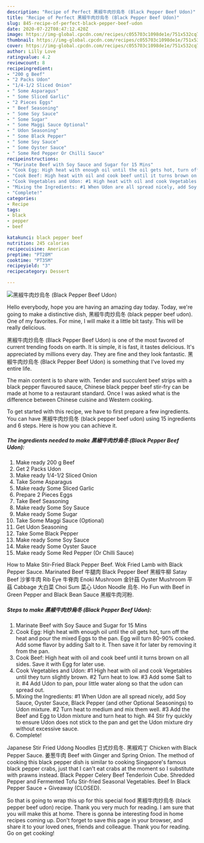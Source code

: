 ```yaml
---
description: "Recipe of Perfect 黑椒牛肉炒烏冬 (Black Pepper Beef Udon)"
title: "Recipe of Perfect 黑椒牛肉炒烏冬 (Black Pepper Beef Udon)"
slug: 845-recipe-of-perfect-black-pepper-beef-udon
date: 2020-07-22T08:47:12.420Z
image: https://img-global.cpcdn.com/recipes/c055703c1098de1e/751x532cq70/黑椒牛肉炒烏冬-black-pepper-beef-udon-recipe-main-photo.jpg
thumbnail: https://img-global.cpcdn.com/recipes/c055703c1098de1e/751x532cq70/黑椒牛肉炒烏冬-black-pepper-beef-udon-recipe-main-photo.jpg
cover: https://img-global.cpcdn.com/recipes/c055703c1098de1e/751x532cq70/黑椒牛肉炒烏冬-black-pepper-beef-udon-recipe-main-photo.jpg
author: Lilly Love
ratingvalue: 4.2
reviewcount: 8
recipeingredient:
- "200 g Beef"
- "2 Packs Udon"
- "1/4-1/2 Sliced Onion"
- " Some Asparagus"
- " Some Sliced Garlic"
- "2 Pieces Eggs"
- " Beef Seasoning"
- " Some Soy Sauce"
- " Some Sugar"
- " Some Maggi Sauce Optional"
- " Udon Seasoning"
- " Some Black Pepper"
- " Some Soy Sauce"
- " Some Oyster Sauce"
- " Some Red Pepper Or Chilli Sauce"
recipeinstructions:
- "Marinate Beef with Soy Sauce and Sugar for 15 Mins"
- "Cook Egg: High heat with enough oil until the oil gets hot, turn off the heat and pour the mixed Eggs to the pan. Egg will turn 80-90% cooked. Add some flavor by adding Salt to it. Then save it for later by removing it from the pan."
- "Cook Beef: High heat with oil and cook beef until it turns brown on all sides. Save it with Egg for later use."
- "Cook Vegetables and Udon: #1 High heat with oil and cook Vegetables until they turn slightly brown. #2 Turn heat to low. #3 Add some Salt to it. #4 Add Udon to pan, pour little water along so that the udon can spread out."
- "Mixing the Ingredients: #1 When Udon are all spread nicely, add Soy Sauce, Oyster Sauce, Black Pepper (and other Optional Seasonings) to Udon mixture. #2 Turn heat to medium and mix them well. #3 Add the Beef and Egg to Udon mixture and turn heat to high. #4 Stir fry quickly to ensure Udon does not stick to the pan and get the Udon mixture dry without excessive sauce."
- "Complete!"
categories:
- Recipe
tags:
- black
- pepper
- beef

katakunci: black pepper beef 
nutrition: 245 calories
recipecuisine: American
preptime: "PT28M"
cooktime: "PT35M"
recipeyield: "3"
recipecategory: Dessert

---
```



![黑椒牛肉炒烏冬 (Black Pepper Beef Udon)](https://img-global.cpcdn.com/recipes/c055703c1098de1e/751x532cq70/黑椒牛肉炒烏冬-black-pepper-beef-udon-recipe-main-photo.jpg)

Hello everybody, hope you are having an amazing day today. Today, we're going to make a distinctive dish, 黑椒牛肉炒烏冬 (black pepper beef udon). One of my favorites. For mine, I will make it a little bit tasty. This will be really delicious.

黑椒牛肉炒烏冬 (Black Pepper Beef Udon) is one of the most favored of current trending foods on earth. It is simple, it is fast, it tastes delicious. It's appreciated by millions every day. They are fine and they look fantastic. 黑椒牛肉炒烏冬 (Black Pepper Beef Udon) is something that I've loved my entire life.

The main content is to share with. Tender and succulent beef strips with a black pepper flavoured sauce, Chinese black pepper beef stir-fry can be made at home to a restaurant standard. Once I was asked what is the difference between Chinese cuisine and Western cooking.


To get started with this recipe, we have to first prepare a few ingredients. You can have 黑椒牛肉炒烏冬 (black pepper beef udon) using 15 ingredients and 6 steps. Here is how you can achieve it.

<!--inarticleads1-->

##### The ingredients needed to make 黑椒牛肉炒烏冬 (Black Pepper Beef Udon):

1. Make ready 200 g Beef
1. Get 2 Packs Udon
1. Make ready 1/4-1/2 Sliced Onion
1. Take  Some Asparagus
1. Make ready  Some Sliced Garlic
1. Prepare 2 Pieces Eggs
1. Take  Beef Seasoning
1. Make ready  Some Soy Sauce
1. Make ready  Some Sugar
1. Take  Some Maggi Sauce (Optional)
1. Get  Udon Seasoning
1. Take  Some Black Pepper
1. Make ready  Some Soy Sauce
1. Make ready  Some Oyster Sauce
1. Make ready  Some Red Pepper (Or Chilli Sauce)


How to Make Stir-Fried Black Pepper Beef. Wok Fried Lamb with Black Pepper Sauce. Marinated Beef 牛腿肉 Black Pepper Beef 黑椒牛柳 Satay Beef 沙爹牛肉 Rib Eye 牛脊肉 Enoki Mushroom 金针菇 Oyster Mushroom 平菇 Cabbage 大白菜 Choi Sum 菜心 Udon Noodle 烏冬. Ho Fun with Beef in Green Pepper and Black Bean Sauce 黑椒牛肉河粉. 

<!--inarticleads2-->

##### Steps to make 黑椒牛肉炒烏冬 (Black Pepper Beef Udon):

1. Marinate Beef with Soy Sauce and Sugar for 15 Mins
1. Cook Egg: High heat with enough oil until the oil gets hot, turn off the heat and pour the mixed Eggs to the pan. Egg will turn 80-90% cooked. Add some flavor by adding Salt to it. Then save it for later by removing it from the pan.
1. Cook Beef: High heat with oil and cook beef until it turns brown on all sides. Save it with Egg for later use.
1. Cook Vegetables and Udon: #1 High heat with oil and cook Vegetables until they turn slightly brown. #2 Turn heat to low. #3 Add some Salt to it. #4 Add Udon to pan, pour little water along so that the udon can spread out.
1. Mixing the Ingredients: #1 When Udon are all spread nicely, add Soy Sauce, Oyster Sauce, Black Pepper (and other Optional Seasonings) to Udon mixture. #2 Turn heat to medium and mix them well. #3 Add the Beef and Egg to Udon mixture and turn heat to high. #4 Stir fry quickly to ensure Udon does not stick to the pan and get the Udon mixture dry without excessive sauce.
1. Complete!


Japanese Stir Fried Udong Noodles 日式炒烏冬. 黑椒鸡丁 Chicken with Black Pepper Sauce. 姜葱牛肉 Beef with Ginger and Spring Onion. The method of cooking this black pepper dish is similar to cooking Singapore&#39;s famous black pepper crabs, just that I can&#39;t eat crabs at the moment so I substitute with prawns instead. Black Pepper Celery Beef Tenderloin Cube. Shredded Pepper and Fermented Tofu Stir-fried Seasonal Vegetables. Beef In Black Pepper Sauce + Giveaway (CLOSED). 

So that is going to wrap this up for this special food 黑椒牛肉炒烏冬 (black pepper beef udon) recipe. Thank you very much for reading. I am sure that you will make this at home. There is gonna be interesting food in home recipes coming up. Don't forget to save this page in your browser, and share it to your loved ones, friends and colleague. Thank you for reading. Go on get cooking!
